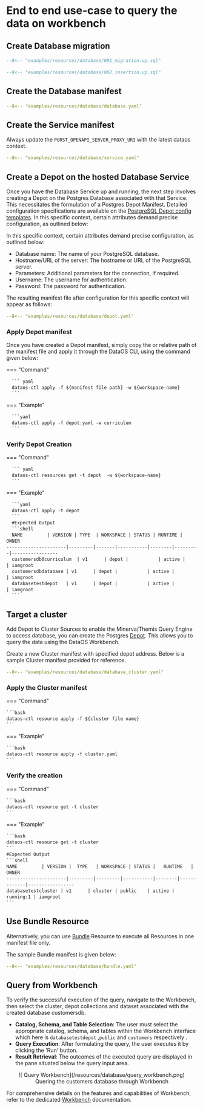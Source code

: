 # End to end use-case to query the data on workbench


## Create Database migration

```sql title="001_migration.up.sql" 
--8<-- "examples/resources/database/001_migration.up.sql"
```

```sql title="002_migration.up.sql"
--8<-- "examples/resources/database/002_insertion.up.sql"
```

## Create the Database manifest

```yaml title="database.yaml"
--8<-- "examples/resources/database/database.yaml"
```

## Create the Service manifest

Always update the `PGRST_OPENAPI_SERVER_PROXY_URI` with the latest dataos context.

```yaml title="service.yaml "hl_lines="14"
--8<-- "examples/resources/database/service.yaml"
```

## Create a Depot on the hosted Database Service

Once you have the Database Service up and running, the next step involves creating a Depot on the Postgres Database associated with that Service. This necessitates the formulation of a Postgres Depot Manifest. Detailed configuration specifications are available on the [PostgreSQL Depot config templates](/resources/depot/depot_config_templates/postgresql/). In this specific context, certain attributes demand precise configuration, as outlined below:

In this specific context, certain attributes demand precise configuration, as outlined below:

  - Database name: The name of your PostgreSQL database.
  - Hostname/URL of the server: The hostname or URL of the PostgreSQL server.
  - Parameters: Additional parameters for the connection, if required.
  - Username: The username for authentication.
  - Password: The password for authentication.

The resulting manifest file after configuration for this specific context will appear as follows:

```yaml title="depot.yaml" "hl_lines="12-19"
--8<-- "examples/resources/database/depot.yaml"
```

### **Apply Depot manifest**

Once you have created a Depot manifest, simply copy the  or relative path of the manifest file and apply it through the DataOS CLI, using the command given below:

=== "Command"

      ``` yaml 
      dataos-ctl apply -f ${manifest file path} -w ${workspace-name}
      ```

=== "Example"

      ```yaml
      dataos-ctl apply -f depot.yaml -w curriculum
      ```

### **Verify Depot Creation**


=== "Command"

      ``` yaml
      dataos-ctl resources get -t depot  -w ${workspace-name}
      ```

=== "Example"

      ```yaml
      dataos-ctl apply -t depot 
      ```
      #Expected Output
      ```shell
      NAME         | VERSION | TYPE  | WORKSPACE | STATUS | RUNTIME |     OWNER       
    ----------------------|---------|-------|-----------|--------|---------|-----------------
      customersdb0curriculum  | v1      | depot |           | active |         | iamgroot
      customersdbdatabase | v1      | depot |           | active |         | iamgroot  
      databasetestdepot   | v1      | depot |           | active |         | iamgroot  
      ```

## Target a cluster 

Add Depot to Cluster Sources to enable the Minerva/Themis Query Engine to access database, you can create the Postgres [Depot](/resources/depot/). This allows you to query the data using the DataOS Workbench.

Create a new Cluster manifest with specified depot address. Below is a sample Cluster manifest provided for reference.

```yaml title="cluster.yaml" hl_lines="16-18"
--8<-- "examples/resources/database/database_cluster.yaml"
```

### **Apply the Cluster manifest**

=== "Command"

    ```bash
    dataos-ctl resource apply -f ${cluster file name} 
    ```

=== "Example"

    ```bash
    dataos-ctl resource apply -f cluster.yaml 
    ```

### **Verify the creation**

=== "Command"

    ```bash
    dataos-ctl resource get -t cluster 
    ```

=== "Example"

    ```bash
    dataos-ctl resource get -t cluster
    ```
    #Expected Output
    ```shell
    NAME         | VERSION |  TYPE   | WORKSPACE | STATUS |   RUNTIME   |     OWNER       
    ----------------------|---------|---------|-----------|--------|-------------|-----------------
    databasetestcluster | v1      | cluster | public    | active | running:1 | iamgroot
    ```
    
## Use Bundle Resource

Alternatively, you can use [Bundle](/resources/bundle/) Resource to execute all Resources in one manifest file only.

The sample Bundle manifest is given below:

```yaml title="bundle.yaml"
--8<-- "examples/resources/database/bundle.yaml"
```

## Query from Workbench

To verify the successful execution of the query, navigate to the Workbench, then select the cluster, depot collections and dataset associated with the created database customersdb.

- **Catalog, Schema, and Table Selection**: The user must select the appropriate catalog, schema, and tables within the Workbench interface which here is `databasetestdepot` ,`public` and `customers` respectively .
- **Query Execution**: After formulating the query, the user executes it by clicking the 'Run' button.
- **Result Retrieval**: The outcomes of the executed query are displayed in the pane situated below the query input area.

<center> ![ Query Workbench](/resources/database/query_workbench.png) </center>

<center> Quering the customers database through Workbench</center>


For comprehensive details on the features and capabilities of Workbench, refer to the dedicated [Workbench](/interfaces/workbench/) documentation.




